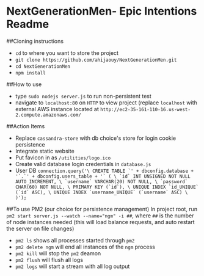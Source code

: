 # NextGenerationMen- Epic Intentions Readme

##Cloning instructions
  - `cd` to where you want to store the project
  - `git clone https://github.com/ahijaouy/NextGenerationMen.git`
  - `cd NextGenerationMen`
  - `npm install`

##How to use
  - type `sudo nodejs server.js` to run non-persistent test
  - navigate to `localhost:80` on `HTTP` to view project (replace `localhost` with external AWS instance located at `http://ec2-35-161-110-16.us-west-2.compute.amazonaws.com/`

##Action Items
  - Replace `cassandra-store` with db choice's store for login cookie persistence
  - Integrate static website
  - Put favicon in as `/utilities/logo.ico`
  - Create valid database login credentials in `database.js`
  - User DB ```connection.query('\
    CREATE TABLE `' + dbconfig.database + '`.`' + dbconfig.users_table + '` ( \
        `id` INT UNSIGNED NOT NULL AUTO_INCREMENT, \
        `username` VARCHAR(20) NOT NULL, \
        `password` CHAR(60) NOT NULL, \
            PRIMARY KEY (`id`), \
        UNIQUE INDEX `id_UNIQUE` (`id` ASC), \
        UNIQUE INDEX `username_UNIQUE` (`username` ASC) \
    )');```

##To use PM2 (our choice for persistence management)
  In project root, run `pm2 start server.js --watch --name="ngm" -i ##`, where `##` is the number of node instances needed (this will load balance requests, and auto restart the server on file changes)
  - `pm2 ls` shows all processes started through `pm2`
  - `pm2 delete ngm` will end all instances of the `ngm` process
  - `pm2 kill` will stop the `pm2` deamon
  - `pm2 flush` will flush all logs
  - `pm2 logs` will start a stream with all log output
